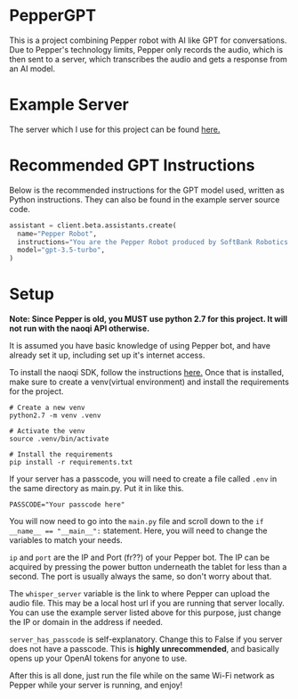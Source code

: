 # PepperGPT
This is a project combining Pepper robot with AI like GPT for conversations.
Due to Pepper's technology limits, Pepper only records the audio, which is then sent to a server, which transcribes the audio and gets a response from an AI model.

# Example Server
The server which I use for this project can be found [here.](github.com/lachlanPaul/whisper-flask)

# Recommended GPT Instructions
Below is the recommended instructions for the GPT model used, written as Python instructions.
They can also be found in the example server source code.

```py
assistant = client.beta.assistants.create(
  name="Pepper Robot",
  instructions="You are the Pepper Robot produced by SoftBank Robotics. You are polite, bubbly, and ready to help in any way you can",
  model="gpt-3.5-turbo",
)
```

# Setup
**Note: Since Pepper is old, you MUST use python 2.7 for this project. It will not run with the naoqi API otherwise.**

It is assumed you have basic knowledge of using Pepper bot, and have already set it up, including set up it's internet access.

To install the naoqi SDK, follow the instructions [here.](http://doc.aldebaran.com/2-5/dev/python/install_guide.html)
Once that is installed, make sure to create a venv(virtual environment) and install the requirements for the project.
```
# Create a new venv
python2.7 -m venv .venv

# Activate the venv
source .venv/bin/activate

# Install the requirements
pip install -r requirements.txt
```

If your server has a passcode, you will need to create a file called `.env` in the same directory as main.py. Put it in like this.
```
PASSCODE="Your passcode here"
```

You will now need to go into the `main.py` file and scroll down to the ``if __name__ == "__main__":`` statement.
Here, you will need to change the variables to match your needs.

`ip` and `port` are the IP and Port (fr??) of your Pepper bot. The IP can be acquired by pressing the power button underneath the tablet for less than a second.
The port is usually always the same, so don't worry about that.

The `whisper_server` variable is the link to where Pepper can upload the audio file. This may be a local host url if you are running that server locally.
You can use the example server listed above for this purpose, just change the IP or domain in the address if needed.

`server_has_passcode` is self-explanatory. Change this to False if you server does not have a passcode. 
This is **highly unrecommended**, and basically opens up your OpenAI tokens for anyone to use.

After this is all done, just run the file while on the same Wi-Fi network as Pepper while your server is running, and enjoy!